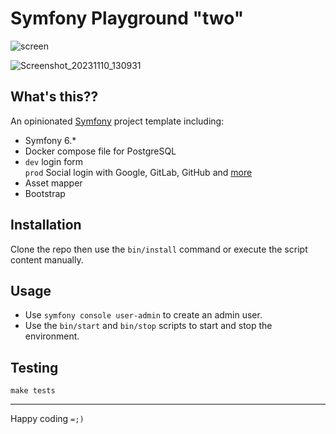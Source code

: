 # Symfony Playground "two"

![screen](https://user-images.githubusercontent.com/33978/210224345-1bcbd106-0c6a-41d1-97ed-8d1390764c6a.png)

![Screenshot_20231110_130931](https://github.com/elkuku/symfony-playground-two/assets/33978/23f73524-bf02-4af6-8c05-5da4ed8fdb7a)

## What's this??
An opinionated [Symfony](https://symfony.com) project template including:

* Symfony 6.*
* Docker compose file for PostgreSQL
* `dev` login form <br/> `prod` Social login with Google, GitLab, GitHub and [more](https://github.com/knpuniversity/oauth2-client-bundle#step-1-download-the-client-library)
* Asset mapper
* Bootstrap

## Installation

Clone the repo then use the `bin/install` command or execute the script content manually.
   
## Usage

* Use `symfony console user-admin` to create an admin user.
* Use the `bin/start` and `bin/stop` scripts to start and stop the environment.

## Testing

```shell
make tests
```

----

Happy coding `=;)`
